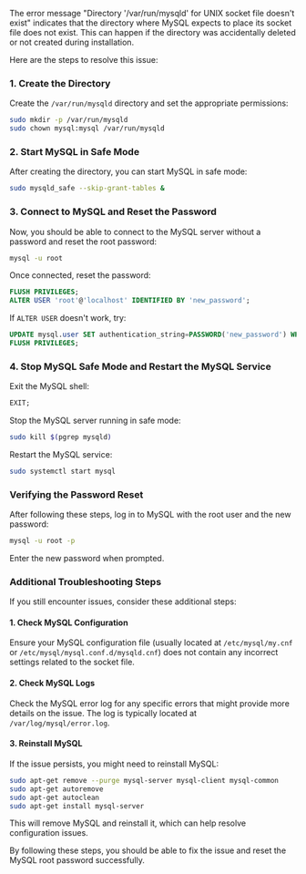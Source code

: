 The error message "Directory '/var/run/mysqld' for UNIX socket file doesn't exist" indicates that the directory where MySQL expects to place its socket file does not exist. This can happen if the directory was accidentally deleted or not created during installation.

Here are the steps to resolve this issue:

### 1. Create the Directory

Create the `/var/run/mysqld` directory and set the appropriate permissions:

```sh
sudo mkdir -p /var/run/mysqld
sudo chown mysql:mysql /var/run/mysqld
```

### 2. Start MySQL in Safe Mode

After creating the directory, you can start MySQL in safe mode:

```sh
sudo mysqld_safe --skip-grant-tables &
```

### 3. Connect to MySQL and Reset the Password

Now, you should be able to connect to the MySQL server without a password and reset the root password:

```sh
mysql -u root
```

Once connected, reset the password:

```sql
FLUSH PRIVILEGES;
ALTER USER 'root'@'localhost' IDENTIFIED BY 'new_password';
```

If `ALTER USER` doesn't work, try:

```sql
UPDATE mysql.user SET authentication_string=PASSWORD('new_password') WHERE User='root';
FLUSH PRIVILEGES;
```

### 4. Stop MySQL Safe Mode and Restart the MySQL Service

Exit the MySQL shell:

```sql
EXIT;
```

Stop the MySQL server running in safe mode:

```sh
sudo kill $(pgrep mysqld)
```

Restart the MySQL service:

```sh
sudo systemctl start mysql
```

### Verifying the Password Reset

After following these steps, log in to MySQL with the root user and the new password:

```sh
mysql -u root -p
```

Enter the new password when prompted.

### Additional Troubleshooting Steps

If you still encounter issues, consider these additional steps:

#### 1. Check MySQL Configuration

Ensure your MySQL configuration file (usually located at `/etc/mysql/my.cnf` or `/etc/mysql/mysql.conf.d/mysqld.cnf`) does not contain any incorrect settings related to the socket file.

#### 2. Check MySQL Logs

Check the MySQL error log for any specific errors that might provide more details on the issue. The log is typically located at `/var/log/mysql/error.log`.

#### 3. Reinstall MySQL

If the issue persists, you might need to reinstall MySQL:

```sh
sudo apt-get remove --purge mysql-server mysql-client mysql-common
sudo apt-get autoremove
sudo apt-get autoclean
sudo apt-get install mysql-server
```

This will remove MySQL and reinstall it, which can help resolve configuration issues.

By following these steps, you should be able to fix the issue and reset the MySQL root password successfully.

